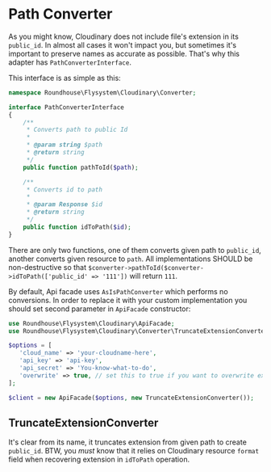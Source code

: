 Path Converter
==============

As you might know, Cloudinary does not include file's extension in its `public_id`. In almost all cases it won't impact you, but sometimes it's important to preserve names as accurate as possible. That's why this adapter has `PathConverterInterface`.

This interface is as simple as this:

```php
namespace Roundhouse\Flysystem\Cloudinary\Converter;

interface PathConverterInterface
{
    /**
     * Converts path to public Id
     *
     * @param string $path
     * @return string
     */
    public function pathToId($path);

    /**
     * Converts id to path
     *
     * @param Response $id
     * @return string
     */
    public function idToPath($id);
}
```

There are only two functions, one of them converts given path to `public_id`, another converts given resource to `path`. All implementations SHOULD be non-destructive so that `$converter->pathToId($converter->idToPath(['public_id' => '111'])` will return `111`.

By default, Api facade uses `AsIsPathConverter` which performs no conversions. In order to replace it with your custom implementation you should set second parameter in `ApiFacade` constructor:


```php
use Roundhouse\Flysystem\Cloudinary\ApiFacade;
use Roundhouse\Flysystem\Cloudinary\Converter\TruncateExtensionConverter;

$options = [
   'cloud_name' => 'your-cloudname-here',
   'api_key' => 'api-key',
   'api_secret' => 'You-know-what-to-do',
   'overwrite' => true, // set this to true if you want to overwrite existing files using $filesystem->write();
];

$client = new ApiFacade($options, new TruncateExtensionConverter());
```

TruncateExtensionConverter
--------------------------

It's clear from its name, it truncates extension from given path to create `public_id`. BTW, you *must* know that it relies on Cloudinary resource `format` field when recovering extension in `idToPath` operation.
